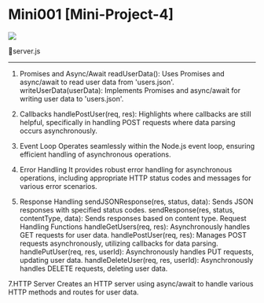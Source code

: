 # Mini001 [Mini-Project-4]
<a href="https://codeclimate.com/github/Sukhmandeep04/Mini001/maintainability"><img src="https://api.codeclimate.com/v1/badges/eba87c50ea47e43824f1/maintainability" /></a>


📗server.js
__________________________

1. Promises and Async/Await
      readUserData(): Uses Promises and async/await to read user data from 'users.json'.
      writeUserData(userData): Implements Promises and async/await for writing user data to 'users.json'.

2. Callbacks
      handlePostUser(req, res): Highlights where callbacks are still helpful, specifically in handling POST requests where data parsing                                     occurs asynchronously.

3. Event Loop
      Operates seamlessly within the Node.js event loop, ensuring efficient handling of asynchronous operations.

4. Error Handling
      It provides robust error handling for asynchronous operations, including appropriate HTTP status codes and messages for various error       scenarios.

5. Response Handling
      sendJSONResponse(res, status, data): Sends JSON responses with specified status codes.
      sendResponse(res, status, contentType, data): Sends responses based on content type.
      Request Handling Functions
      handleGetUsers(req, res): Asynchronously handles GET requests for user data.
      handlePostUser(req, res): Manages POST requests asynchronously, utilizing callbacks for data parsing.
      handlePutUser(req, res, userId): Asynchronously handles PUT requests, updating user data.
      handleDeleteUser(req, res, userId): Asynchronously handles DELETE requests, deleting user data.

7.HTTP Server
      Creates an HTTP server using async/await to handle various HTTP methods and routes for user data.

